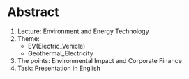 # Abstract
1. Lecture: Environment and Energy Technology
1. Theme:
    - EV(Electric_Vehicle)
    - Geothermal_Electricity
1. The points: Environmental Impact and Corporate Finance
1. Task: Presentation in English

